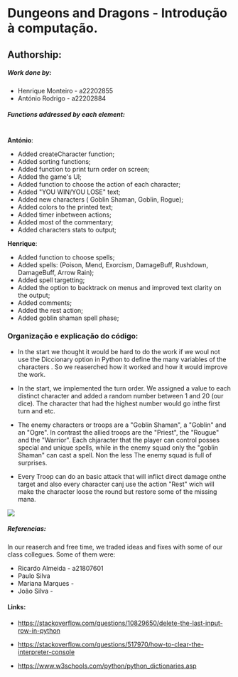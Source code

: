 # **Dungeons and Dragons - Introdução à computação.**

## Authorship: 

##### Work done by:

- Henrique Monteiro - a22202855
- António Rodrigo - a22202884

##### Functions addressed by each element:
\
 **António**:

- Added createCharacter function;
- Added sorting functions;
- Added function to print turn order on screen;
- Added the game's UI;
- Added function to choose the action of each character;
- Added "YOU WIN/YOU LOSE" text;
- Added new characters ( Goblin Shaman, Goblin, Rogue);
- Added colors to the printed text;
- Added timer inbetween actions;
- Added most of the commentary;
- Added characters stats to output;


**Henrique**:


- Added function to choose spells;
- Added spells: (Poison, Mend, Exorcism, DamageBuff, Rushdown, DamageBuff, Arrow Rain);
- Added spell targetting;
- Added the option to backtrack on menus and improved text clarity on the output;
- Added comments;
- Added the rest action;
- Added goblin shaman spell phase;



### Organização e explicação do código:

- In the start we thought it would be hard to do the work if we woul not use the Diccionary option in Python to define the many variables of the characters . So we reaserched how it worked and how it would improve the work. 

- In the start, we implemented the turn order. We assigned a value to each distinct character and added a random number between 1 and 20 (our dice). The character that had the highest number would go inthe first turn and etc.

- The enemy characters or troops are a "Goblin Shaman", a "Goblin" and an "Ogre". In contrast the allied troops are the "Priest", the "Rougue" and the "Warrior". Each chjaracter that the player can control posses special and unique spells, while in the enemy squad only the "goblin Shaman" can cast a spell. Non the less The enemy squad is full of surprises. 

 - Every Troop can do an basic attack that will inflict direct damage onthe target and also every character canj use the action "Rest" wich will make the character loose the round but restore some of the missing mana.

![](foto.png)



##### Referencias:

In our reaserch and free time, we traded ideas and fixes with some of our class collegues. Some of them were: 

- Ricardo Almeida - a21807601
- Paulo Silva
- Mariana Marques - 
- João Silva -



#### Links:


- https://stackoverflow.com/questions/10829650/delete-the-last-input-row-in-python

- https://stackoverflow.com/questions/517970/how-to-clear-the-interpreter-console

- https://www.w3schools.com/python/python_dictionaries.asp



